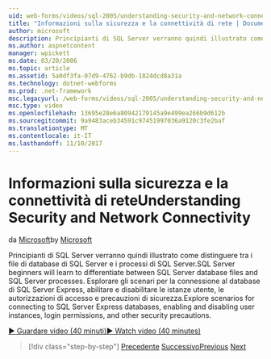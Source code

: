 ```yaml
---
uid: web-forms/videos/sql-2005/understanding-security-and-network-connectivity
title: "Informazioni sulla sicurezza e la connettività di rete | Documenti Microsoft"
author: microsoft
description: Principianti di SQL Server verranno quindi illustrato come distinguere tra i file di database di SQL Server e i processi di SQL Server. Esplorare gli scenari per la connessione a SQL Server e...
ms.author: aspnetcontent
manager: wpickett
ms.date: 03/20/2006
ms.topic: article
ms.assetid: 5a0df3fa-07d9-4762-b9db-1824dcd8a31a
ms.technology: dotnet-webforms
ms.prod: .net-framework
msc.legacyurl: /web-forms/videos/sql-2005/understanding-security-and-network-connectivity
msc.type: video
ms.openlocfilehash: 13695e28e6a80942179145a9e499ea266b9d612b
ms.sourcegitcommit: 9a9483aceb34591c97451997036a9120c3fe2baf
ms.translationtype: MT
ms.contentlocale: it-IT
ms.lasthandoff: 11/10/2017
---
```

<a name="understanding-security-and-network-connectivity"></a><span data-ttu-id="367e1-104">Informazioni sulla sicurezza e la connettività di rete</span><span class="sxs-lookup"><span data-stu-id="367e1-104">Understanding Security and Network Connectivity</span></span>
====================
<span data-ttu-id="367e1-105">da [Microsoft](https://github.com/microsoft)</span><span class="sxs-lookup"><span data-stu-id="367e1-105">by [Microsoft](https://github.com/microsoft)</span></span>

<span data-ttu-id="367e1-106">Principianti di SQL Server verranno quindi illustrato come distinguere tra i file di database di SQL Server e i processi di SQL Server.</span><span class="sxs-lookup"><span data-stu-id="367e1-106">SQL Server beginners will learn to differentiate between SQL Server database files and SQL Server processes.</span></span> <span data-ttu-id="367e1-107">Esplorare gli scenari per la connessione al database di SQL Server Express, abilitare e disabilitare le istanze utente, le autorizzazioni di accesso e precauzioni di sicurezza.</span><span class="sxs-lookup"><span data-stu-id="367e1-107">Explore scenarios for connecting to SQL Server Express databases, enabling and disabling user instances, login permissions, and other security precautions.</span></span>

[<span data-ttu-id="367e1-108">&#9654; Guardare video (40 minuti)</span><span class="sxs-lookup"><span data-stu-id="367e1-108">&#9654; Watch video (40 minutes)</span></span>](https://channel9.msdn.com/Blogs/ASP-NET-Site-Videos/understanding-security-and-network-connectivity)

>[!div class="step-by-step"]
<span data-ttu-id="367e1-109">[Precedente](more-structured-query-language.md)
[Successivo](connecting-your-web-application-to-sql-server-2005-express-edition.md)</span><span class="sxs-lookup"><span data-stu-id="367e1-109">[Previous](more-structured-query-language.md)
[Next](connecting-your-web-application-to-sql-server-2005-express-edition.md)</span></span>

